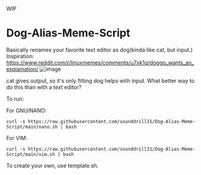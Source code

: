 WIP
# Dog-Alias-Meme-Script
Basically renames your favorite text editor as dog(kinda like cat, but input.)
Inspiration: https://www.reddit.com/r/linuxmemes/comments/u7xk1q/doggo_wants_an_explaination/
![image](https://user-images.githubusercontent.com/84176052/164274559-7405efaa-75d5-4e46-863c-a8074b76aff4.png)

cat gives output, so it's only fitting dog helps with input. What better way to do this than with a text editor?

To run:


For GNU/NANO:

```curl -s https://raw.githubusercontent.com/sounddrill31/Dog-Alias-Meme-Script/main/nano.sh | bash```

For VIM:

```curl -s https://raw.githubusercontent.com/sounddrill31/Dog-Alias-Meme-Script/main/vim.sh | bash```


To create your own, use template.sh.

